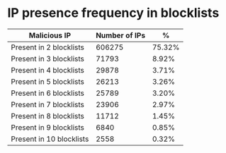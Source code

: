 # IP presence frequency in blocklists
| Malicious IP | Number of IPs | % |
|----|----|----|
| Present in 2 blocklists | 606275 | 75.32% |
| Present in 3 blocklists | 71793 | 8.92% |
| Present in 4 blocklists | 29878 | 3.71% |
| Present in 5 blocklists | 26213 | 3.26% |
| Present in 6 blocklists | 25789 | 3.20% |
| Present in 7 blocklists | 23906 | 2.97% |
| Present in 8 blocklists | 11712 | 1.45% |
| Present in 9 blocklists | 6840 | 0.85% |
| Present in 10 blocklists | 2558 | 0.32% |
